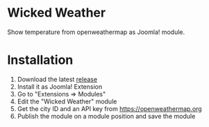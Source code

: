 # Wicked Weather
Show temperature from openweathermap as Joomla! module.

# Installation
1. Download the latest [release](https://github.com/bembelimen/wicked-weather/releases)
2. Install it as Joomla! Extension
3. Go to "Extensions => Modules"
4. Edit the "Wicked Weather" module
5. Get the city ID and an API key from https://openweathermap.org
6. Publish the module on a module position and save the module
